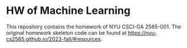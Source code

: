 # HW of Machine Learning

This repository contains the homework of NYU CSCI-GA 2565-001. The original homework skeleton code can be found at https://nyu-cs2565.github.io/2023-fall/#resources.